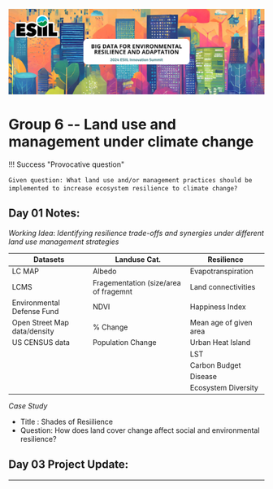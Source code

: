 ![](./assets/esiil_content/Summit_Header.png)

# Group 6 -- Land use and management under climate change 

!!! Success "Provocative question"

    Given question: What land use and/or management practices should be implemented to increase ecosystem resilience to climate change?


Day 01 Notes: 
---
*Working Idea*: *Identifying resilience trade-offs and synergies under different land use management strategies*

| Datasets      | Landuse Cat.  | Resilience |
| ------------- | ------------- | ---------- |
| LC MAP    | Albedo | Evapotranspiration |
| LCMS | Fragementation (size/area of fragemnt  | Land connectivities
| Environmental Defense Fund | NDVI | Happiness Index
| Open Street Map data/density | % Change | Mean age of given area
| US CENSUS data | Population Change | Urban Heat Island |
| | | LST |
| | | Carbon Budget |
| | | Disease |
| | | Ecosystem Diversity|


_Case Study_

- Title : Shades of Resiilience
- Question: How does land cover change affect social and environmental resilience?



## Day 03 Project Update:
---
